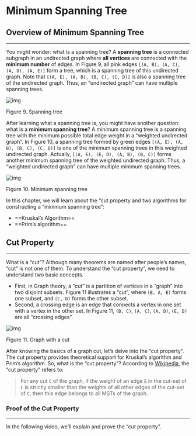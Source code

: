 # Minimum Spanning Tree

## Overview of Minimum Spanning Tree

------



You might wonder: what is a spanning tree? A **spanning tree** is a connected subgraph in an undirected graph where **all vertices** are connected with the **minimum number** of edges. In Figure 9, all pink edges `[(A, B), (A, C), (A, D), (A, E)]` form a tree, which is a spanning tree of this undirected graph. Note that `[(A, E), (A, B), (B, C), (C, D)]` is also a spanning tree of the undirected graph. Thus, an “undirected graph” can have multiple spanning trees.



![img](image_backup/5-/Spanning_Tree.png)



Figure 9. Spanning tree

After learning what a spanning tree is, you might have another question: what is a **minimum spanning tree**? A minimum spanning tree is a spanning tree with the minimum possible total edge weight in a “weighted undirected graph”. In Figure 10, a spanning tree formed by green edges `[(A, E), (A, B), (B, C), (C, D)]` is one of the minimum spanning trees in this weighted undirected graph. Actually, `[(A, E), (E, D), (A, B), (B, C)]` forms another minimum spanning tree of the weighted undirected graph. Thus, a “weighted undirected graph” can have multiple minimum spanning trees.



![img](image_backup/5-/Minimum_Spanning_Tree.png)



Figure 10. Minimum spanning tree

In this chapter, we will learn about the “cut property and two algorithms for constructing a “minimum spanning tree”:

- ==Kruskal’s Algorithm==
- ==Prim’s algorithm==



## Cut Property

------



What is a “cut”? Although many theorems are named after people’s names, “cut” is not one of them. To understand the “cut property”, we need to understand two basic concepts.

- First, in Graph theory, a “cut” is a partition of vertices in a “graph” into two disjoint subsets. Figure 11 illustrates a “cut”, where `(B, A, E)` forms one subset, and `(C, D)` forms the other subset.
- Second, a crossing edge is an edge that connects a vertex in one set with a vertex in the other set. In Figure 11, `(B, C)`, `(A, C)`, `(A, D)`, `(E, D)` are all “crossing edges”.



![img](image_backup/5-/Cut_Property.png)



Figure 11. Graph with a cut

After knowing the basics of a graph cut, let’s delve into the “cut property”. The cut property provides theoretical support for Kruskal’s algorithm and Prim’s algorithm. So, what is the “cut property”? According to [Wikipedia](https://en.wikipedia.org/wiki/Minimum_spanning_tree#Cut_property), the “cut property” refers to:

> For any cut `C` of the graph, if the weight of an edge `E` in the cut-set of `C` is strictly smaller than the weights of all other edges of the cut-set of `C`, then this edge belongs to all MSTs of the graph.



### Proof of the Cut Property

------

In the following video, we'll explain and prove the “cut property”.



